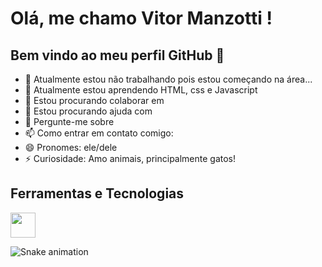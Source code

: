 # Olá, me chamo Vitor Manzotti ! 
## Bem vindo ao meu perfil GitHub 👋

- 🔭 Atualmente estou não trabalhando pois estou começando na área...
- 🌱 Atualmente estou aprendendo HTML, css e Javascript 
- 👯 Estou procurando colaborar em 
- 🤔 Estou procurando ajuda com 
- 💬 Pergunte-me sobre 
- 📫 Como entrar em contato comigo: 
- 😄 Pronomes: ele/dele
- ⚡ Curiosidade: Amo animais, principalmente gatos!

## Ferramentas e Tecnologias

<img loading="lazy" src="https://cdn.jsdelivr.net/gh/devicons/devicon/icons/git/git-original.svg" width="40" height="40"/> 












![Snake animation](https://github.com/seu-usuário-aqui/Vtinho/blob/output/github-contribution-grid-snake.svg)
